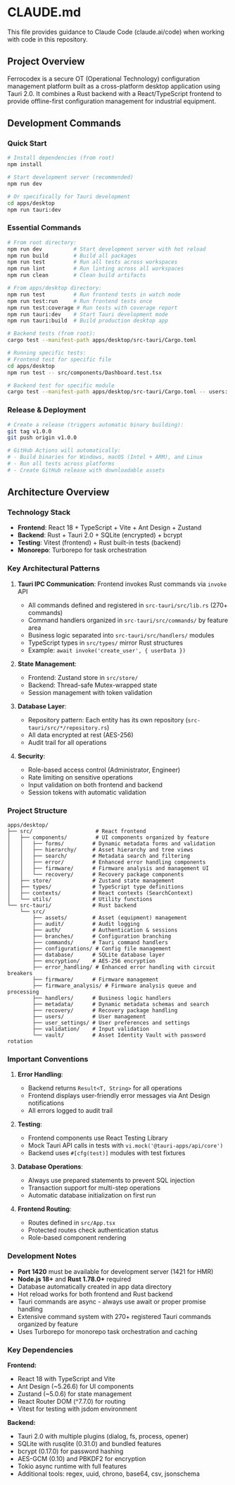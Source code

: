 # CLAUDE.md

This file provides guidance to Claude Code (claude.ai/code) when working with code in this repository.

## Project Overview

Ferrocodex is a secure OT (Operational Technology) configuration management platform built as a cross-platform desktop application using Tauri 2.0. It combines a Rust backend with a React/TypeScript frontend to provide offline-first configuration management for industrial equipment.

## Development Commands

### Quick Start

```bash
# Install dependencies (from root)
npm install

# Start development server (recommended)
npm run dev

# Or specifically for Tauri development
cd apps/desktop
npm run tauri:dev
```

### Essential Commands

```bash
# From root directory:
npm run dev          # Start development server with hot reload
npm run build        # Build all packages
npm run test         # Run all tests across workspaces
npm run lint         # Run linting across all workspaces
npm run clean        # Clean build artifacts

# From apps/desktop directory:
npm run test         # Run frontend tests in watch mode
npm run test:run     # Run frontend tests once
npm run test:coverage # Run tests with coverage report
npm run tauri:dev    # Start Tauri development mode
npm run tauri:build  # Build production desktop app

# Backend tests (from root):
cargo test --manifest-path apps/desktop/src-tauri/Cargo.toml

# Running specific tests:
# Frontend test for specific file
cd apps/desktop
npm run test -- src/components/Dashboard.test.tsx

# Backend test for specific module
cargo test --manifest-path apps/desktop/src-tauri/Cargo.toml -- users::tests
```

### Release & Deployment

```bash
# Create a release (triggers automatic binary building):
git tag v1.0.0
git push origin v1.0.0

# GitHub Actions will automatically:
# - Build binaries for Windows, macOS (Intel + ARM), and Linux
# - Run all tests across platforms
# - Create GitHub release with downloadable assets
```

## Architecture Overview

### Technology Stack

- **Frontend**: React 18 + TypeScript + Vite + Ant Design + Zustand
- **Backend**: Rust + Tauri 2.0 + SQLite (encrypted) + bcrypt
- **Testing**: Vitest (frontend) + Rust built-in tests (backend)
- **Monorepo**: Turborepo for task orchestration

### Key Architectural Patterns

1. **Tauri IPC Communication**: Frontend invokes Rust commands via `invoke` API
   - All commands defined and registered in `src-tauri/src/lib.rs` (270+ commands)
   - Command handlers organized in `src-tauri/src/commands/` by feature area
   - Business logic separated into `src-tauri/src/handlers/` modules
   - TypeScript types in `src/types/` mirror Rust structures
   - Example: `await invoke('create_user', { userData })`

2. **State Management**:
   - Frontend: Zustand store in `src/store/`
   - Backend: Thread-safe Mutex-wrapped state
   - Session management with token validation

3. **Database Layer**:
   - Repository pattern: Each entity has its own repository (`src-tauri/src/*/repository.rs`)
   - All data encrypted at rest (AES-256)
   - Audit trail for all operations

4. **Security**:
   - Role-based access control (Administrator, Engineer)
   - Rate limiting on sensitive operations
   - Input validation on both frontend and backend
   - Session tokens with automatic validation

### Project Structure

```
apps/desktop/
├── src/                    # React frontend
│   ├── components/         # UI components organized by feature
│   │   ├── forms/         # Dynamic metadata forms and validation
│   │   ├── hierarchy/     # Asset hierarchy and tree views  
│   │   ├── search/        # Metadata search and filtering
│   │   ├── error/         # Enhanced error handling components
│   │   ├── firmware/      # Firmware analysis and management UI
│   │   └── recovery/      # Recovery package components
│   ├── store/             # Zustand state management
│   ├── types/             # TypeScript type definitions
│   ├── contexts/          # React contexts (SearchContext)
│   └── utils/             # Utility functions
└── src-tauri/             # Rust backend
    └── src/
        ├── assets/        # Asset (equipment) management
        ├── audit/         # Audit logging
        ├── auth/          # Authentication & sessions
        ├── branches/      # Configuration branching
        ├── commands/      # Tauri command handlers
        ├── configurations/ # Config file management
        ├── database/      # SQLite database layer
        ├── encryption/    # AES-256 encryption
        ├── error_handling/ # Enhanced error handling with circuit breakers
        ├── firmware/      # Firmware management
        ├── firmware_analysis/ # Firmware analysis queue and processing
        ├── handlers/      # Business logic handlers
        ├── metadata/      # Dynamic metadata schemas and search
        ├── recovery/      # Recovery package handling
        ├── users/         # User management
        ├── user_settings/ # User preferences and settings
        ├── validation/    # Input validation
        └── vault/         # Asset Identity Vault with password rotation
```

### Important Conventions

1. **Error Handling**:
   - Backend returns `Result<T, String>` for all operations
   - Frontend displays user-friendly error messages via Ant Design notifications
   - All errors logged to audit trail

2. **Testing**:
   - Frontend components use React Testing Library
   - Mock Tauri API calls in tests with `vi.mock('@tauri-apps/api/core')`
   - Backend uses `#[cfg(test)]` modules with test fixtures

3. **Database Operations**:
   - Always use prepared statements to prevent SQL injection
   - Transaction support for multi-step operations
   - Automatic database initialization on first run

4. **Frontend Routing**:
   - Routes defined in `src/App.tsx`
   - Protected routes check authentication status
   - Role-based component rendering

### Development Notes

- **Port 1420** must be available for development server (1421 for HMR)
- **Node.js 18+** and **Rust 1.78.0+** required
- Database automatically created in app data directory
- Hot reload works for both frontend and Rust backend
- Tauri commands are async - always use await or proper promise handling
- Extensive command system with 270+ registered Tauri commands organized by feature
- Uses Turborepo for monorepo task orchestration and caching

### Key Dependencies

**Frontend:**
- React 18 with TypeScript and Vite
- Ant Design (~5.26.6) for UI components
- Zustand (~5.0.6) for state management
- React Router DOM (^7.7.0) for routing
- Vitest for testing with jsdom environment

**Backend:**
- Tauri 2.0 with multiple plugins (dialog, fs, process, opener)
- SQLite with rusqlite (0.31.0) and bundled features
- bcrypt (0.17.0) for password hashing
- AES-GCM (0.10) and PBKDF2 for encryption
- Tokio async runtime with full features
- Additional tools: regex, uuid, chrono, base64, csv, jsonschema